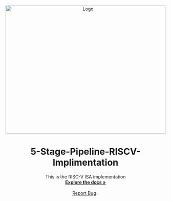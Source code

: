 <!-- PROJECT LOGO -->
<br />
<p align="center">
    <img src="https://vajiram-prod.s3.ap-south-1.amazonaws.com/RISC_V_technology_a1263c7245.png" alt="Logo" width="500" height="400">

  <h1 align="center">5-Stage-Pipeline-RISCV-Implimentation</h1>

  <p align="center">
    This is the RISC-V ISA implementation 
    <br />
    <a href="https://github.com/Vaishnavi-Pandurangan-1/5-Stage-Pipeline-RISC-V/tree/main/Documentations"><strong>Explore the docs »</strong></a>
    <br />
    <br />
    <a href="https://github.com/Vaishnavi-Pandurangan-1/5-Stage-Pipeline-RISC-V/issues">Report Bug</a>
    ·
  </p>
</p>
